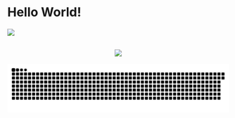 <h1> Hello World!</h1>

<div>
  <a href="https://github.com/matheusfernand">
  <img height="180em"   align="center" src="https://github-readme-stats.vercel.app/api?username=matheusfernand&show_icons=true&theme=jolly&include_all_commits=true&count_private=true"/>
    
</div>
 <br>
<div  align="center"> 

  
  <a href="https://www.linkedin.com/in/matheus-fernand/" target="_blank"><img src="https://img.shields.io/badge/-LinkedIn-%230077B5?style=for-the-badge&logo=linkedin&logoColor=white" target="_blank"></a> 
 
  ![Snake animation](https://github.com/matheusfernand/matheusfernand/blob/output/github-contribution-grid-snake.svg)
 
</div>
